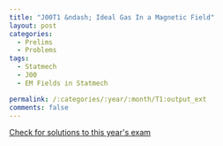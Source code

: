 ```yaml
---
title: "J00T1 &ndash; Ideal Gas In a Magnetic Field"
layout: post
categories:
  - Prelims
  - Problems
tags:
  - Statmech
  - J00
  - EM Fields in Statmech

permalink: /:categories/:year/:month/T1:output_ext
comments: false
---
```

<object data="2000J1T.pdf" type="application/pdf" width="100%" height="500"></object>
<div class="message"><a href='https://princetonprelim.com/prelim/4/'>Check for solutions to this year's exam</a></div>